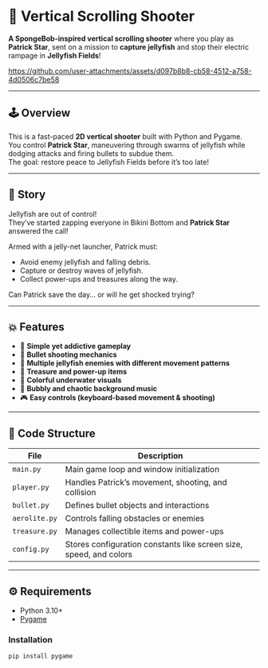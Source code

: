 # 🪸 Vertical Scrolling Shooter

**A SpongeBob-inspired vertical scrolling shooter** where you play as **Patrick Star**, sent on a mission to **capture jellyfish** and stop their electric rampage in **Jellyfish Fields**!


https://github.com/user-attachments/assets/d097b8b8-cb58-4512-a758-4d0506c7be58

---

## 🕹️ Overview

This is a fast-paced **2D vertical shooter** built with Python and Pygame.  
You control **Patrick Star**, maneuvering through swarms of jellyfish while dodging attacks and firing bullets to subdue them.  
The goal: restore peace to Jellyfish Fields before it’s too late!

---

## 🌊 Story

Jellyfish are out of control!  
They’ve started zapping everyone in Bikini Bottom and **Patrick Star** answered the call!  

Armed with a jelly-net launcher, Patrick must:
- Avoid enemy jellyfish and falling debris.  
- Capture or destroy waves of jellyfish.  
- Collect power-ups and treasures along the way.

Can Patrick save the day… or will he get shocked trying?

---

## 💥 Features

- 🧠 **Simple yet addictive gameplay**  
- 💫 **Bullet shooting mechanics**  
- 🪼 **Multiple jellyfish enemies with different movement patterns**  
- 💎 **Treasure and power-up items**  
- 🎨 **Colorful underwater visuals**  
- 🎵 **Bubbly and chaotic background music**  
- 🎮 **Easy controls (keyboard-based movement & shooting)**  

---

## 🧩 Code Structure

| File | Description |
|------|--------------|
| `main.py` | Main game loop and window initialization |
| `player.py` | Handles Patrick’s movement, shooting, and collision |
| `bullet.py` | Defines bullet objects and interactions |
| `aerolite.py` | Controls falling obstacles or enemies |
| `treasure.py` | Manages collectible items and power-ups |
| `config.py` | Stores configuration constants like screen size, speed, and colors |

---

## ⚙️ Requirements

- Python 3.10+
- [Pygame](https://www.pygame.org/)

### Installation

```bash
pip install pygame
